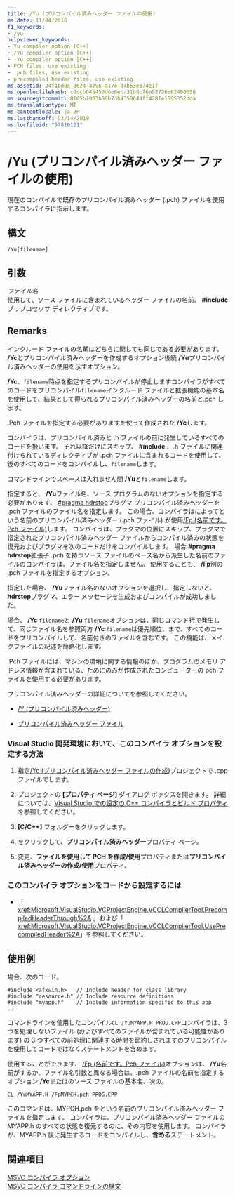 ```yaml
---
title: /Yu (プリコンパイル済みヘッダー ファイルの使用)
ms.date: 11/04/2016
f1_keywords:
- /yu
helpviewer_keywords:
- Yu compiler option [C++]
- /Yu compiler option [C++]
- -Yu compiler option [C++]
- PCH files, use existing
- .pch files, use existing
- precompiled header files, use existing
ms.assetid: 24f1bd0e-b624-4296-a17e-d4b53e374e1f
ms.openlocfilehash: c0dcb045450d6e6eca31b8c76a92726e62400656
ms.sourcegitcommit: 8105b7003b89b73b4359644ff4281e1595352dda
ms.translationtype: MT
ms.contentlocale: ja-JP
ms.lasthandoff: 03/14/2019
ms.locfileid: "57810121"
---
```

# <a name="yu-use-precompiled-header-file"></a>/Yu (プリコンパイル済みヘッダー ファイルの使用)

現在のコンパイルで既存のプリコンパイル済みヘッダー (.pch) ファイルを使用するコンパイラに指示します。

## <a name="syntax"></a>構文

```
/Yu[filename]
```

## <a name="arguments"></a>引数

*ファイル名*<br/>
使用して、ソース ファイルに含まれているヘッダー ファイルの名前、 **#include**プリプロセッサ ディレクティブです。

## <a name="remarks"></a>Remarks

インクルード ファイルの名前はどちらに関しても同じである必要があります、 **/Yc**とプリコンパイル済みヘッダーを作成するオプション後続 **/Yu**プリコンパイル済みヘッダーの使用を示すオプション。

**/Yc**、`filename`時点を指定するプリコンパイルが停止しますコンパイラがすべてのコードをプリコンパイル`filename`インクルード ファイルと拡張機能の基本名を使用して、結果として得られるプリコンパイル済みヘッダーの名前と.pch します。

.Pch ファイルを指定する必要がありますを使って作成された **/Yc**します。

コンパイラは、プリコンパイル済みと .h ファイルの前に発生しているすべてのコードを扱います。 それ以降だけにスキップ、 **#include** 、.h ファイルに関連付けられているディレクティブが .pch ファイルに含まれるコードを使用して、後のすべてのコードをコンパイルし、`filename`します。

コマンドラインでスペースは入れません間 **/Yu**と`filename`します。

指定すると、 **/Yu**ファイル名、ソース プログラムのないオプションを指定する必要があります、 [#pragma hdrstop](../../preprocessor/hdrstop.md)プラグマ プリコンパイル済みヘッダーを .pch ファイルのファイル名を指定します。 この場合、コンパイラはによってという名前のプリコンパイル済みヘッダー (.pch ファイル) が使用[/Fp (名前です。Pch ファイル)](fp-name-dot-pch-file.md)します。 コンパイラは、プラグマの位置にスキップ、プラグマで指定されたプリコンパイル済みヘッダー ファイルからコンパイル済みの状態を復元およびプラグマを次のコードだけをコンパイルします。 場合 **#pragma hdrstop**拡張子 .pch を持つソース ファイルのベース名から派生した名前のファイルのコンパイラは、ファイル名を指定しません。 使用することも、 **/Fp**別の .pch ファイルを指定するオプション。

指定した場合、 **/Yu**ファイル名のないオプションを選択し、指定しないと、 **hdrstop**プラグマ、エラー メッセージを生成およびコンパイルが成功しました。

場合、 **/Yc** `filename`と **/Yu** `filename`オプションは、同じコマンド行で発生して、同じファイル名を参照両方 **/Yc** `filename`は優先順位、まで、すべてのコードをプリコンパイルして、名前付きのファイルを含むです。 この機能は、メイクファイルの記述を簡略化します。

.Pch ファイルには、マシンの環境に関する情報のほか、プログラムのメモリ アドレス情報が含まれている、ためにのみが作成されたコンピューターの pch ファイルを使用する必要があります。

プリコンパイル済みヘッダーの詳細についてを参照してください。

- [/Y (プリコンパイル済みヘッダー)](y-precompiled-headers.md)

- [プリコンパイル済みヘッダー ファイル](../creating-precompiled-header-files.md)

### <a name="to-set-this-compiler-option-in-the-visual-studio-development-environment"></a>Visual Studio 開発環境において、このコンパイラ オプションを設定する方法

1. 指定[/Yc (プリコンパイル済みヘッダー ファイルの作成)](yc-create-precompiled-header-file.md)プロジェクトで .cpp ファイルでします。

1. プロジェクトの **[プロパティ ページ]** ダイアログ ボックスを開きます。 詳細については、[Visual Studio での設定の C++ コンパイラとビルド プロパティ](../working-with-project-properties.md)を参照してください。

1. **[C/C++]** フォルダーをクリックします。

1. をクリックして、**プリコンパイル済みヘッダー**プロパティ ページ。

1. 変更、**ファイルを使用して PCH を作成/使用**プロパティまたは**プリコンパイル済みヘッダーの作成/使用**プロパティ。

### <a name="to-set-this-compiler-option-programmatically"></a>このコンパイラ オプションをコードから設定するには

- 「 <xref:Microsoft.VisualStudio.VCProjectEngine.VCCLCompilerTool.PrecompiledHeaderThrough%2A> 」および「 <xref:Microsoft.VisualStudio.VCProjectEngine.VCCLCompilerTool.UsePrecompiledHeader%2A>」を参照してください。

## <a name="examples"></a>使用例

場合、次のコード。

```
#include <afxwin.h>   // Include header for class library
#include "resource.h" // Include resource definitions
#include "myapp.h"    // Include information specific to this app
...
```

コマンドラインを使用したコンパイル`CL /YuMYAPP.H PROG.CPP`コンパイラは、3 つを処理しないファイル (およびすべてのファイルが含まれている可能性があります) の 3 つすべての前処理に関連する時間を節約しされますのプリコンパイルを使用してコードではなくステートメントを含めます。

使用することができます、 [/Fp (名前です。Pch ファイル)](fp-name-dot-pch-file.md)オプションは、 **/Yu**名前がするか、ファイル名引数と異なる場合は、.pch ファイルの名前を指定するオプション **/Yc**またはのソース ファイルの基本名、次の。

```
CL /YuMYAPP.H /FpMYPCH.pch PROG.CPP
```

このコマンドは、MYPCH.pch をという名前のプリコンパイル済みヘッダー ファイルを指定します。 コンパイラは、プリコンパイル済みヘッダー ファイルの MYAPP.h のすべての状態を復元するのに、その内容を使用します。 コンパイラが、MYAPP.h 後に発生するコードをコンパイルし、**含める**ステートメント。

## <a name="see-also"></a>関連項目

[MSVC コンパイラ オプション](compiler-options.md)<br/>
[MSVC コンパイラ コマンドラインの構文](compiler-command-line-syntax.md)
